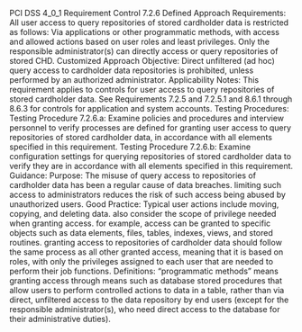 PCI DSS 4_0_1 Requirement Control 7.2.6 Defined Approach Requirements: All user access to query repositories of stored cardholder data is restricted as follows: Via applications or other programmatic methods, with access and allowed actions based on user roles and least privileges. Only the responsible administrator(s) can directly access or query repositories of stored CHD. Customized Approach Objective: Direct unfiltered (ad hoc) query access to cardholder data repositories is prohibited, unless performed by an authorized administrator. Applicability Notes: This requirement applies to controls for user access to query repositories of stored cardholder data. See Requirements 7.2.5 and 7.2.5.1 and 8.6.1 through 8.6.3 for controls for application and system accounts. Testing Procedures: Testing Procedure 7.2.6.a: Examine policies and procedures and interview personnel to verify processes are defined for granting user access to query repositories of stored cardholder data, in accordance with all elements specified in this requirement. Testing Procedure 7.2.6.b: Examine configuration settings for querying repositories of stored cardholder data to verify they are in accordance with all elements specified in this requirement. Guidance: Purpose: The misuse of query access to repositories of cardholder data has been a regular cause of data breaches. limiting such access to administrators reduces the risk of such access being abused by unauthorized users. Good Practice: Typical user actions include moving, copying, and deleting data. also consider the scope of privilege needed when granting access. for example, access can be granted to specific objects such as data elements, files, tables, indexes, views, and stored routines. granting access to repositories of cardholder data should follow the same process as all other granted access, meaning that it is based on roles, with only the privileges assigned to each user that are needed to perform their job functions. Definitions: “programmatic methods” means granting access through means such as database stored procedures that allow users to perform controlled actions to data in a table, rather than via direct, unfiltered access to the data repository by end users (except for the responsible administrator(s), who need direct access to the database for their administrative duties).